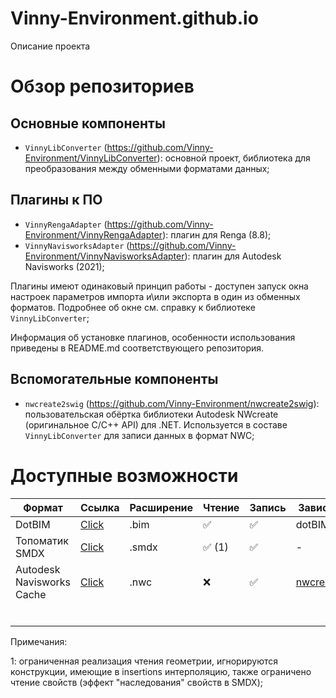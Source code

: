 # Vinny-Environment.github.io

Описание проекта

# Обзор репозиториев

## Основные компоненты

* `VinnyLibConverter` (https://github.com/Vinny-Environment/VinnyLibConverter): основной проект, библиотека для преобразования между обменными форматами данных;

## Плагины к ПО

* `VinnyRengaAdapter` (https://github.com/Vinny-Environment/VinnyRengaAdapter): плагин для Renga (8.8);
* `VinnyNavisworksAdapter` (https://github.com/Vinny-Environment/VinnyNavisworksAdapter): плагин для Autodesk Navisworks (2021); 

Плагины имеют одинаковый принцип работы - доступен запуск окна настроек параметров импорта и\или экспорта в один из обменных форматов. Подробнее об окне см. справку к библиотеке `VinnyLibConverter`;

Информация об установке плагинов, особенности использования приведены в README.md соответствующего репозитория.

## Вспомогательные компоненты

* `nwcreate2swig` (https://github.com/Vinny-Environment/nwcreate2swig): пользовательская обёртка библиотеки Autodesk NWcreate (оригинальное C/C++ API) для .NET. Используется в составе `VinnyLibConverter` для записи данных в формат NWC;

# Доступные возможности

| Формат                    | Ссылка                                                          | Расширение | Чтение | Запись | Зависимости                                                         |
| ------------------------- | --------------------------------------------------------------- | ---------- | ------ | ------ | ------------------------------------------------------------------- |
| DotBIM                    | [Click](https://dotbim.net/)                                    | .bim       | ✅      | ✅      | dotBIM nuget                                                        |
| Топоматик SMDX            | [Click](http://smdx.info/)                                      | .smdx      | ✅ (1)  | ✅      | -                                                                   |
| Autodesk Navisworks Cache | [Click](https://aps.autodesk.com/developer/overview/navisworks) | .nwc       | ❌      | ✅      | [nwcreate2swig](https://github.com/Vinny-Environment/nwcreate2swig) |
|                           |                                                                 |            |        |        |                                                                     |
|                           |                                                                 |            |        |        |                                                                     |
|                           |                                                                 |            |        |        |                                                                     |
|                           |                                                                 |            |        |        |                                                                     |
|                           |                                                                 |            |        |        |                                                                     |
|                           |                                                                 |            |        |        |                                                                     |

Примечания:

1: ограниченная реализация чтения геометрии, игнорируются конструкции, имеющие в insertions интерполяцию, также ограничено чтение свойств (эффект "наследования" свойств в SMDX);
